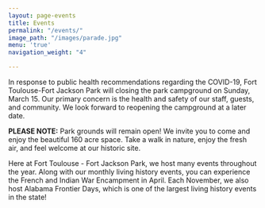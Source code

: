 ```yaml
---
layout: page-events
title: Events
permalink: "/events/"
image_path: "/images/parade.jpg"
menu: 'true'
navigation_weight: "4"

---
```

In response to public health recommendations regarding the COVID-19, Fort Toulouse-Fort Jackson Park will closing the park campground on Sunday, March 15. Our primary concern is the health and safety of our staff, guests, and community. We look forward to reopening the campground at a later date.

**PLEASE NOTE:** Park grounds will remain open! We invite you to come and enjoy the beautiful 160 acre space. Take a walk in nature, enjoy the fresh air, and feel welcome at our historic site.

Here at Fort Toulouse - Fort Jackson Park, we host many events throughout the year. Along with our monthly living history events, you can experience the French and Indian War Encampment in April. Each November, we also host Alabama Frontier Days, which is one of the largest living history events in the state!